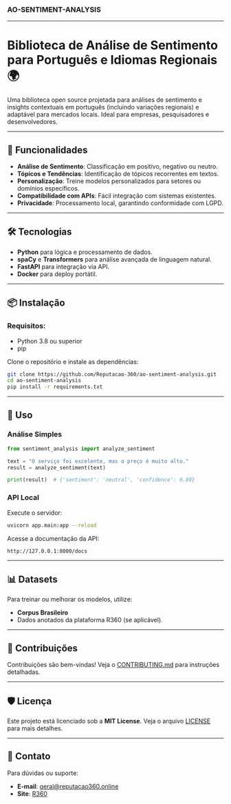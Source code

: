 


### **AO-SENTIMENT-ANALYSIS**

---


# Biblioteca de Análise de Sentimento para Português e Idiomas Regionais 🌍

Uma biblioteca open source projetada para análises de sentimento e insights contextuais em português (incluindo variações regionais) e adaptável para mercados locais. Ideal para empresas, pesquisadores e desenvolvedores.

---

## 🚀 Funcionalidades
- **Análise de Sentimento**: Classificação em positivo, negativo ou neutro.
- **Tópicos e Tendências**: Identificação de tópicos recorrentes em textos.
- **Personalização**: Treine modelos personalizados para setores ou domínios específicos.
- **Compatibilidade com APIs**: Fácil integração com sistemas existentes.
- **Privacidade**: Processamento local, garantindo conformidade com LGPD.

---

## 🛠️ Tecnologias
- **Python** para lógica e processamento de dados.
- **spaCy** e **Transformers** para análise avançada de linguagem natural.
- **FastAPI** para integração via API.
- **Docker** para deploy portátil.

---

## 📦 Instalação
### Requisitos:
- Python 3.8 ou superior
- pip

Clone o repositório e instale as dependências:
```bash
git clone https://github.com/Reputacao-360/ao-sentiment-analysis.git
cd ao-sentiment-analysis
pip install -r requirements.txt
```

---

## 📝 Uso
### Análise Simples
```python
from sentiment_analysis import analyze_sentiment

text = "O serviço foi excelente, mas o preço é muito alto."
result = analyze_sentiment(text)

print(result)  # {'sentiment': 'neutral', 'confidence': 0.89}
```

### API Local
Execute o servidor:
```bash
uvicorn app.main:app --reload
```

Acesse a documentação da API:
```
http://127.0.0.1:8000/docs
```

---

## 📊 Datasets
Para treinar ou melhorar os modelos, utilize:
- **Corpus Brasileiro**
- Dados anotados da plataforma R360 (se aplicável).

---

## 🤝 Contribuições
Contribuições são bem-vindas! Veja o [CONTRIBUTING.md](CONTRIBUTING.md) para instruções detalhadas.

---

## 🛡️ Licença
Este projeto está licenciado sob a **MIT License**. Veja o arquivo [LICENSE](LICENSE) para mais detalhes.

---

## 📧 Contato
Para dúvidas ou suporte:
- **E-mail**: geral@reputacao360.online
- **Site**: [R360](https://reputacao360.online)
```
 